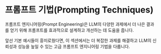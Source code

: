 # 프롬프트 기법(Prompting Techniques)

프롬프트 엔지니어링(Prompt Engineering)은 LLM의 다양한 과제에서 더 나은 결과를 얻기 위해 프롬프트를 효과적으로 설계하고 개선하는 데 도움을 줍니다.

앞선 기본 예시들이 흥미로웠다면, 이 섹션에서는 더 복잡한 과제를 해결하고 LLM의 신뢰성과 성능을 높일 수 있는 고급 프롬프트 엔지니어링 기법을 다룹니다.
